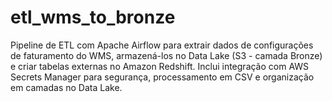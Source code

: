 # etl_wms_to_bronze
Pipeline de ETL com Apache Airflow para extrair dados de configurações de faturamento do WMS, armazená-los no Data Lake (S3 - camada Bronze) e criar tabelas externas no Amazon Redshift. Inclui integração com AWS Secrets Manager para segurança, processamento em CSV e organização em camadas no Data Lake.
